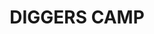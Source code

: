 ---
lastmod: '2025-04-06T06:05:20+00:00'
latitude: -29.829194
layout: suburb
longitude: 153.187047
postcode: '2462'
state: NSW
title: DIGGERS CAMP
url: /nsw/diggers-camp/
---